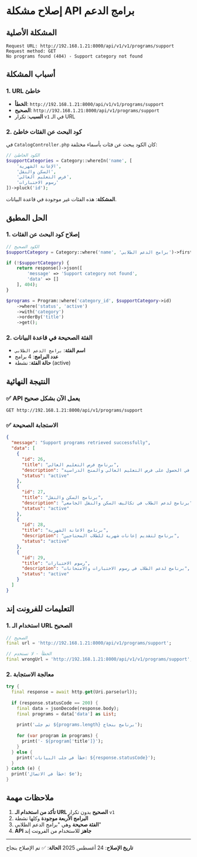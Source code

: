 # إصلاح مشكلة API برامج الدعم

## المشكلة الأصلية
```
Request URL: http://192.168.1.21:8000/api/v1/v1/programs/support
Request method: GET
No programs found (404) - Support category not found
```

## أسباب المشكلة

### 1. URL خاطئ
- **الخطأ**: `http://192.168.1.21:8000/api/v1/v1/programs/support`
- **الصحيح**: `http://192.168.1.21:8000/api/v1/programs/support`
- **السبب**: تكرار `v1` في الـ URL

### 2. كود البحث عن الفئات خاطئ
في `CatalogController.php` كان الكود يبحث عن فئات بأسماء مختلفة:

```php
// الكود الخاطئ
$supportCategories = Category::whereIn('name', [
    'الإعانة الشهرية',
    'السكن والنقل', 
    'فرص التعليم العالي',
    'رسوم الاختبارات'
])->pluck('id');
```

**المشكلة**: هذه الفئات غير موجودة في قاعدة البيانات.

## الحل المطبق

### 1. إصلاح كود البحث عن الفئات
```php
// الكود الصحيح
$supportCategory = Category::where('name', 'برامج الدعم الطلابي')->first();

if (!$supportCategory) {
    return response()->json([
        'message' => 'Support category not found',
        'data' => []
    ], 404);
}

$programs = Program::where('category_id', $supportCategory->id)
    ->where('status', 'active')
    ->with('category')
    ->orderBy('title')
    ->get();
```

### 2. الفئة الصحيحة في قاعدة البيانات
- **اسم الفئة**: `برامج الدعم الطلابي`
- **عدد البرامج**: 4 برامج
- **حالة الفئة**: نشطة (active)

## النتيجة النهائية

### ✅ API يعمل الآن بشكل صحيح
```http
GET http://192.168.1.21:8000/api/v1/programs/support
```

### ✅ الاستجابة الصحيحة
```json
{
  "message": "Support programs retrieved successfully",
  "data": [
    {
      "id": 26,
      "title": "برنامج فرص التعليم العالي",
      "description": "برنامج لدعم الطلاب في الحصول على فرص التعليم العالي والمنح الدراسية",
      "status": "active"
    },
    {
      "id": 27,
      "title": "برنامج السكن والنقل", 
      "description": "برنامج لدعم الطلاب في تكاليف السكن والنقل الجامعي",
      "status": "active"
    },
    {
      "id": 28,
      "title": "برنامج الاعانة الشهرية",
      "description": "برنامج لتقديم إعانات شهرية للطلاب المحتاجين", 
      "status": "active"
    },
    {
      "id": 29,
      "title": "رسوم الاختبارات",
      "description": "برنامج لدعم الطلاب في رسوم الاختبارات والامتحانات",
      "status": "active"
    }
  ]
}
```

## التعليمات للفرونت إند

### 1. استخدام الـ URL الصحيح
```dart
// الصحيح
final url = 'http://192.168.1.21:8000/api/v1/programs/support';

// الخطأ - لا تستخدم
final wrongUrl = 'http://192.168.1.21:8000/api/v1/v1/programs/support';
```

### 2. معالجة الاستجابة
```dart
try {
  final response = await http.get(Uri.parse(url));
  
  if (response.statusCode == 200) {
    final data = jsonDecode(response.body);
    final programs = data['data'] as List;
    
    print('تم جلب ${programs.length} برنامج بنجاح');
    
    for (var program in programs) {
      print('- ${program['title']}');
    }
  } else {
    print('خطأ في جلب البيانات: ${response.statusCode}');
  }
} catch (e) {
  print('خطأ في الاتصال: $e');
}
```

## ملاحظات مهمة

1. **تأكد من استخدام الـ URL الصحيح** بدون تكرار `v1`
2. **البرامج الأربعة موجودة** وكلها نشطة
3. **الفئة صحيحة** وهي "برامج الدعم الطلابي"
4. **API جاهز** للاستخدام من الفرونت إند

---
**تاريخ الإصلاح**: 24 أغسطس 2025
**الحالة**: ✅ تم الإصلاح بنجاح
